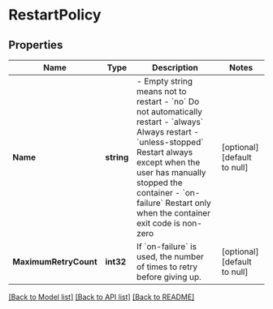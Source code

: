 # RestartPolicy

## Properties
Name | Type | Description | Notes
------------ | ------------- | ------------- | -------------
**Name** | **string** | - Empty string means not to restart - &#x60;no&#x60; Do not automatically restart - &#x60;always&#x60; Always restart - &#x60;unless-stopped&#x60; Restart always except when the user has manually stopped the container - &#x60;on-failure&#x60; Restart only when the container exit code is non-zero  | [optional] [default to null]
**MaximumRetryCount** | **int32** | If &#x60;on-failure&#x60; is used, the number of times to retry before giving up.  | [optional] [default to null]

[[Back to Model list]](../README.md#documentation-for-models) [[Back to API list]](../README.md#documentation-for-api-endpoints) [[Back to README]](../README.md)


